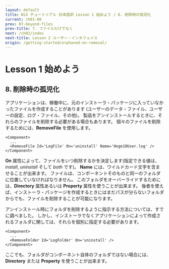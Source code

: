```yaml
---
layout: default
title: WiX チュートリアル 日本語訳 Lesson 1 始めよう / 8. 削除時の孤児化
current: ch01-08
prev: 07-beyond-files
prev-title: 7. ファイルだけでなく
next: /ch02/index
next-title: Lesson 2 ユーザー・インタフェイス
origin: /getting-started/orphaned-on-removal/
---
```

# Lesson 1 始めよう

## 8. 削除時の孤児化

アプリケーションは、稼働中に、元のインストーラ・パッケージに入っていなかったファイルを作成することがあります
(ユーザーのデータ・ファイル、ユーザーの設定、ログ・ファイル、その他)。
製品をアンインストールするときに、それらのファイルを削除する必要がある場合もあります。
個々のファイルを削除するためには、**RemoveFile** を使用します。

    <Component>
      ...
      <RemoveFile Id='LogFile' On='uninstall' Name='Hoge10User.log' />
    </Component>

**On** 属性によって、ファイルをいつ削除するかを決定します(指定できる値は、*install*, *uninstall* そして *both* です)。
**Name** には、ワイルドカード文字を含ませることが出来ます。
ファイルは、コンポーネントそのものと同一のフォルダに位置していなければなりません。
このフォルダをオーバーライドするためには、**Directory** 属性あるいは **Property** 属性を使うことが出来ます。
後者を使えば、インストーラ・パッケージを作成するときにはまだパスが分らないフォルダからでも、ファイルを削除することが可能になります。

アンインストール時にフォルダを削除するように指示する方法については、すでに調べました。
しかし、インストーラでなくアプリケーションによって作成されるフォルダに関しては、それらを個別に指定する必要があります。

    <Component>
      ...
      <RemoveFolder Id='LogFolder' On='uninstall' />
    </Component>

ここでも、フォルダがコンポーネント自体のフォルダではない場合には、**Directory** または **Property** を使うことが出来ます。
